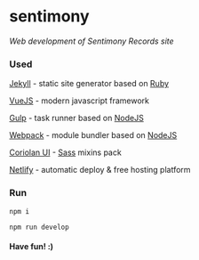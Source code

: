 # sentimony

_Web development of Sentimony Records site_

### Used

[Jekyll](https://jekyllrb.com) - static site generator based on [Ruby](https://www.ruby-lang.org)

[VueJS](https://vuejs.org) - modern javascript framework

[Gulp](http://gulpjs.com) - task runner based on [NodeJS](https://nodejs.org)

[Webpack](https://webpack.github.io) - module bundler based on [NodeJS](https://nodejs.org)

[Coriolan UI](https://coriolan-ui.github.io) - [Sass](http://sass-lang.com) mixins pack

[Netlify](https://www.netlify.com) - automatic deploy & free hosting platform

### Run

`npm i`

`npm run develop`

#### Have fun! :)

